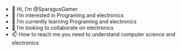 - 👋 Hi, I’m @SparagusGamer
- 👀 I’m interested in Programing and electronics
- 🌱 I’m currently learning Programing and electronics
- 💞️ I’m looking to collaborate on electronics
- 📫 How to reach me you need to understand computer science and electronics

<!---
SparagusGamer/SparagusGamer is a ✨ special ✨ repository because its `README.md` (this file) appears on your GitHub profile.
You can click the Preview link to take a look at your changes.
--->
